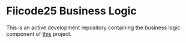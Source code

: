 # Fiicode25 Business Logic

This is an active development repository containing the business logic
component of [this](https://github.com/Team-Evian-Fiicode25) project.
